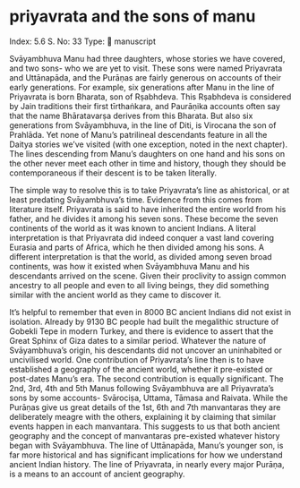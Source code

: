 # priyavrata and the sons of manu

Index: 5.6
S. No: 33
Type: 📑 manuscript

Svāyambhuva Manu had three daughters, whose stories we have covered, and two sons- who we are yet to visit. These sons were named Priyavrata and Uttānapāda, and the Purāṇas are fairly generous on accounts of their early generations. For example, six generations after Manu in the line of Priyavrata is born Bharata, son of Rṣabhdeva. This Rṣabhdeva is considered by Jain traditions their first tīrthaṅkara, and Paurāṇika accounts often say that the name Bhāratavarṣa derives from this Bharata. But also six generations from Svāyambhuva, in the line of Diti, is Virocana the son of Prahlāda. Yet none of Manu’s patrilineal descendants feature in all the Daitya stories we’ve visited (with one exception, noted in the next chapter). The lines descending from Manu’s daughters on one hand and his sons on the other never meet each other in time and history, though they should be contemporaneous if their descent is to be taken literally.

The simple way to resolve this is to take Priyavrata’s line as ahistorical, or at least predating Svāyambhuva’s time. Evidence from this comes from literature itself. Priyavrata is said to have inherited the entire world from his father, and he divides it among his seven sons. These become the seven continents of the world as it was known to ancient Indians. A literal interpretation is that Priyavrata did indeed conquer a vast land covering Eurasia and parts of Africa, which he then divided among his sons. A different interpretation is that the world, as divided among seven broad continents, was how it existed when Svāyambhuva Manu and his descendants arrived on the scene. Given their proclivity to assign common ancestry to all people and even to all living beings, they did something similar with the ancient world as they came to discover it.

It’s helpful to remember that even in 8000 BC ancient Indians did not exist in isolation. Already by 9130 BC people had built the megalithic structure of Gobekli Tepe in modern Turkey, and there is evidence to assert that the Great Sphinx of Giza dates to a similar period. Whatever the nature of Svāyambhuva’s origin, his descendants did not uncover an uninhabited or uncivilised world. One contribution of Priyavrata’s line then is to have established a geography of the ancient world, whether it pre-existed or post-dates Manu’s era. The second contribution is equally significant. The 2nd, 3rd, 4th and 5th Manus following Svāyambhuva are all Priyavrata’s sons by some accounts- Svārociṣa, Uttama, Tāmasa and Raivata. While the Purāṇas give us great details of the 1st, 6th and 7th manvantaras they are deliberately meagre with the others, explaining it by claiming that similar events happen in each manvantara. This suggests to us that both ancient geography and the concept of manvantaras pre-existed whatever history began with Svāyambhuva. The line of Uttānapāda, Manu’s younger son, is far more historical and has significant implications for how we understand ancient Indian history. The line of Priyavrata, in nearly every major Purāṇa, is a means to an account of ancient geography.